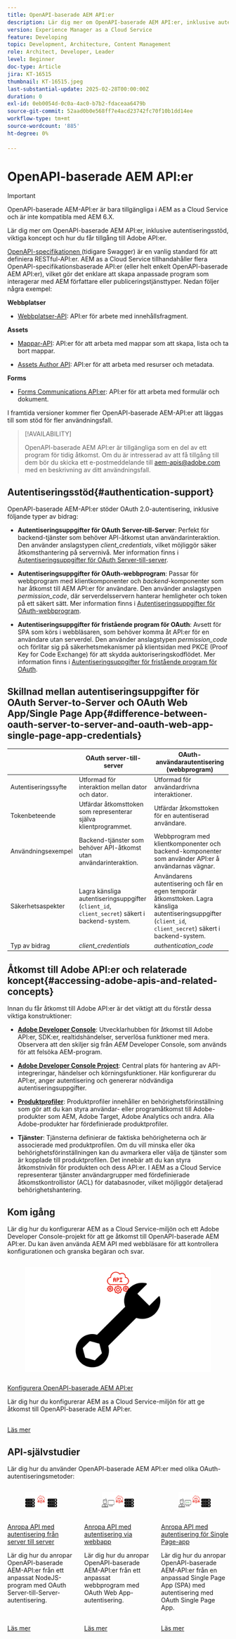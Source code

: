 ```yaml
---
title: OpenAPI-baserade AEM API:er
description: Lär dig mer om OpenAPI-baserade AEM API:er, inklusive autentiseringsstöd, viktiga koncept och hur du får tillgång till Adobe API:er.
version: Experience Manager as a Cloud Service
feature: Developing
topic: Development, Architecture, Content Management
role: Architect, Developer, Leader
level: Beginner
doc-type: Article
jira: KT-16515
thumbnail: KT-16515.jpeg
last-substantial-update: 2025-02-28T00:00:00Z
duration: 0
exl-id: 0eb0054d-0c0a-4ac0-b7b2-fdaceaa6479b
source-git-commit: 52aad0b0e568ff7e4acd23742fc70f10b1dd14ee
workflow-type: tm+mt
source-wordcount: '885'
ht-degree: 0%

---
```


# OpenAPI-baserade AEM API:er

>[!IMPORTANT]
>
>OpenAPI-baserade AEM-API:er är bara tillgängliga i AEM as a Cloud Service och är inte kompatibla med AEM 6.X.

Lär dig mer om OpenAPI-baserade AEM API:er, inklusive autentiseringsstöd, viktiga koncept och hur du får tillgång till Adobe API:er.

[OpenAPI-specifikationen ](https://swagger.io/specification/) (tidigare Swagger) är en vanlig standard för att definiera RESTful-API:er. AEM as a Cloud Service tillhandahåller flera OpenAPI-specifikationsbaserade API:er (eller helt enkelt OpenAPI-baserade AEM API:er), vilket gör det enklare att skapa anpassade program som interagerar med AEM författare eller publiceringstjänsttyper. Nedan följer några exempel:

**Webbplatser**

- [Webbplatser-API](https://developer.adobe.com/experience-cloud/experience-manager-apis/api/stable/sites/): API:er för arbete med innehållsfragment.

**Assets**

- [Mappar-API](https://developer.adobe.com/experience-cloud/experience-manager-apis/api/experimental/folders/): API:er för att arbeta med mappar som att skapa, lista och ta bort mappar.

- [Assets Author API](https://developer.adobe.com/experience-cloud/experience-manager-apis/api/experimental/assets/author/): API:er för att arbeta med resurser och metadata.

**Forms**

- [Forms Communications API:er](https://developer.adobe.com/experience-cloud/experience-manager-apis/api/experimental/document/): API:er för att arbeta med formulär och dokument.

I framtida versioner kommer fler OpenAPI-baserade AEM-API:er att läggas till som stöd för fler användningsfall.

>[!AVAILABILITY]
>
>OpenAPI-baserade AEM API:er är tillgängliga som en del av ett program för tidig åtkomst. Om du är intresserad av att få tillgång till dem bör du skicka ett e-postmeddelande till [aem-apis@adobe.com](mailto:aem-apis@adobe.com) med en beskrivning av ditt användningsfall.

## Autentiseringsstöd{#authentication-support}

OpenAPI-baserade AEM-API:er stöder OAuth 2.0-autentisering, inklusive följande typer av bidrag:

- **Autentiseringsuppgifter för OAuth Server-till-Server**: Perfekt för backend-tjänster som behöver API-åtkomst utan användarinteraktion. Den använder anslagstypen _client_credentials_, vilket möjliggör säker åtkomsthantering på servernivå. Mer information finns i [Autentiseringsuppgifter för OAuth Server-till-server](https://developer.adobe.com/developer-console/docs/guides/authentication/ServerToServerAuthentication/#oauth-server-to-server-credential).

- **Autentiseringsuppgifter för OAuth-webbprogram**: Passar för webbprogram med klientkomponenter och _backend_-komponenter som har åtkomst till AEM API:er för användare. Den använder anslagstypen _permission_code_, där serverdelsservern hanterar hemligheter och token på ett säkert sätt. Mer information finns i [Autentiseringsuppgifter för OAuth-webbprogram](https://developer.adobe.com/developer-console/docs/guides/authentication/UserAuthentication/implementation/#oauth-web-app-credential).

- **Autentiseringsuppgifter för fristående program för OAuth**: Avsett för SPA som körs i webbläsaren, som behöver komma åt API:er för en användare utan serverdel. Den använder anslagstypen _permission_code_ och förlitar sig på säkerhetsmekanismer på klientsidan med PKCE (Proof Key for Code Exchange) för att skydda auktoriseringskodflödet. Mer information finns i [Autentiseringsuppgifter för fristående program för OAuth](https://developer.adobe.com/developer-console/docs/guides/authentication/UserAuthentication/implementation/#oauth-single-page-app-credential).

## Skillnad mellan autentiseringsuppgifter för OAuth Server-to-Server och OAuth Web App/Single Page App{#difference-between-oauth-server-to-server-and-oauth-web-app-single-page-app-credentials}

| | OAuth server-till-server | OAuth-användarautentisering (webbprogram) |
| --- | --- | --- |
| Autentiseringssyfte | Utformad för interaktion mellan dator och dator. | Utformad för användardrivna interaktioner. |
| Tokenbeteende | Utfärdar åtkomsttoken som representerar själva klientprogrammet. | Utfärdar åtkomsttoken för en autentiserad användare. |
| Användningsexempel | Backend-tjänster som behöver API-åtkomst utan användarinteraktion. | Webbprogram med klientkomponenter och backend-komponenter som använder API:er å användarnas vägnar. |
| Säkerhetsaspekter | Lagra känsliga autentiseringsuppgifter (`client_id`, `client_secret`) säkert i backend-system. | Användarens autentisering och får en egen temporär åtkomsttoken. Lagra känsliga autentiseringsuppgifter (`client_id`, `client_secret`) säkert i backend-system. |
| Typ av bidrag | _client_credentials_ | _authentication_code_ |

## Åtkomst till Adobe API:er och relaterade koncept{#accessing-adobe-apis-and-related-concepts}

Innan du får åtkomst till Adobe API:er är det viktigt att du förstår dessa viktiga konstruktioner:

- **[Adobe Developer Console](https://developer.adobe.com/)**: Utvecklarhubben för åtkomst till Adobe API:er, SDK:er, realtidshändelser, serverlösa funktioner med mera. Observera att den skiljer sig från _AEM_ Developer Console, som används för att felsöka AEM-program.

- **[Adobe Developer Console Project](https://developer.adobe.com/developer-console/docs/guides/projects/)**: Central plats för hantering av API-integreringar, händelser och körningsfunktioner. Här konfigurerar du API:er, anger autentisering och genererar nödvändiga autentiseringsuppgifter.

- **[Produktprofiler](https://helpx.adobe.com/enterprise/using/manage-product-profiles.html)**: Produktprofiler innehåller en behörighetsförinställning som gör att du kan styra användar- eller programåtkomst till Adobe-produkter som AEM, Adobe Target, Adobe Analytics och andra. Alla Adobe-produkter har fördefinierade produktprofiler.

- **Tjänster**: Tjänsterna definierar de faktiska behörigheterna och är associerade med produktprofilen. Om du vill minska eller öka behörighetsförinställningen kan du avmarkera eller välja de tjänster som är kopplade till produktprofilen. Det innebär att du kan styra åtkomstnivån för produkten och dess API:er. I AEM as a Cloud Service representerar tjänster användargrupper med fördefinierade åtkomstkontrollistor (ACL) för databasnoder, vilket möjliggör detaljerad behörighetshantering.

## Kom igång

Lär dig hur du konfigurerar AEM as a Cloud Service-miljön och ett Adobe Developer Console-projekt för att ge åtkomst till OpenAPI-baserade AEM API:er. Du kan även använda AEM API med webbläsare för att kontrollera konfigurationen och granska begäran och svar.

<!-- CARDS
{target = _self}

* ./setup.md
  {title = Set up OpenAPI-based AEM APIs}
  {description = Learn how to set up your AEM as a Cloud Service environment to enable access to the OpenAPI-based AEM APIs.}
  {image = ./assets/setup/OpenAPI-Setup.png}
-->
<!-- START CARDS HTML - DO NOT MODIFY BY HAND -->
<div class="columns">
    <div class="column is-half-tablet is-half-desktop is-one-third-widescreen" aria-label="Set up OpenAPI-based AEM APIs">
        <div class="card" style="height: 100%; display: flex; flex-direction: column; height: 100%;">
            <div class="card-image">
                <figure class="image x-is-16by9">
                    <a href="./setup.md" title="Konfigurera OpenAPI-baserade AEM API:er" target="_self" rel="referrer">
                        <img class="is-bordered-r-small" src="./assets/setup/OpenAPI-Setup.png" alt="Konfigurera OpenAPI-baserade AEM API:er"
                             style="width: 100%; aspect-ratio: 16 / 9; object-fit: cover; overflow: hidden; display: block; margin: auto;">
                    </a>
                </figure>
            </div>
            <div class="card-content is-padded-small" style="display: flex; flex-direction: column; flex-grow: 1; justify-content: space-between;">
                <div class="top-card-content">
                    <p class="headline is-size-6 has-text-weight-bold">
                        <a href="./setup.md" target="_self" rel="referrer" title="Konfigurera OpenAPI-baserade AEM API:er">Konfigurera OpenAPI-baserade AEM API:er</a>
                    </p>
                    <p class="is-size-6">Lär dig hur du konfigurerar AEM as a Cloud Service-miljön för att ge åtkomst till OpenAPI-baserade AEM API:er.</p>
                </div>
                <a href="./setup.md" target="_self" rel="referrer" class="spectrum-Button spectrum-Button--outline spectrum-Button--primary spectrum-Button--sizeM" style="align-self: flex-start; margin-top: 1rem;">
                    <span class="spectrum-Button-label has-no-wrap has-text-weight-bold">Läs mer</span>
                </a>
            </div>
        </div>
    </div>
</div>
<!-- END CARDS HTML - DO NOT MODIFY BY HAND -->


## API-självstudier

Lär dig hur du använder OpenAPI-baserade AEM API:er med olika OAuth-autentiseringsmetoder:

<!-- CARDS
{target = _self}

* ./use-cases/invoke-api-using-oauth-s2s.md
  {title = Invoke API using Server-to-Server authentication}
  {description = Learn how to invoke OpenAPI-based AEM APIs from a custom NodeJS application using OAuth Server-to-Server authentication.}
  {image = ./assets/s2s/OAuth-S2S.png}
* ./use-cases/invoke-api-using-oauth-web-app.md
  {title = Invoke API using Web App authentication}
  {description = Learn how to invoke OpenAPI-based AEM APIs from a custom web application using OAuth Web App authentication.}
  {image = ./assets/web-app/OAuth-WebApp.png}
* ./use-cases/invoke-api-using-oauth-single-page-app.md
  {title = Invoke API using Single Page App authentication}
  {description = Learn how to invoke OpenAPI-based AEM APIs from a custom Single Page App (SPA) using OAuth Single Page App authentication.}
  {image = ./assets/spa/OAuth-SPA.png}  
-->
<!-- START CARDS HTML - DO NOT MODIFY BY HAND -->
<div class="columns">
    <div class="column is-half-tablet is-half-desktop is-one-third-widescreen" aria-label="Invoke API using Server-to-Server authentication">
        <div class="card" style="height: 100%; display: flex; flex-direction: column; height: 100%;">
            <div class="card-image">
                <figure class="image x-is-16by9">
                    <a href="./use-cases/invoke-api-using-oauth-s2s.md" title="Anropa API med autentisering från server till server" target="_self" rel="referrer">
                        <img class="is-bordered-r-small" src="./assets/s2s/OAuth-S2S.png" alt="Anropa API med autentisering från server till server"
                             style="width: 100%; aspect-ratio: 16 / 9; object-fit: cover; overflow: hidden; display: block; margin: auto;">
                    </a>
                </figure>
            </div>
            <div class="card-content is-padded-small" style="display: flex; flex-direction: column; flex-grow: 1; justify-content: space-between;">
                <div class="top-card-content">
                    <p class="headline is-size-6 has-text-weight-bold">
                        <a href="./use-cases/invoke-api-using-oauth-s2s.md" target="_self" rel="referrer" title="Anropa API med autentisering från server till server">Anropa API med autentisering från server till server</a>
                    </p>
                    <p class="is-size-6">Lär dig hur du anropar OpenAPI-baserade AEM-API:er från ett anpassat NodeJS-program med OAuth Server-till-Server-autentisering.</p>
                </div>
                <a href="./use-cases/invoke-api-using-oauth-s2s.md" target="_self" rel="referrer" class="spectrum-Button spectrum-Button--outline spectrum-Button--primary spectrum-Button--sizeM" style="align-self: flex-start; margin-top: 1rem;">
                    <span class="spectrum-Button-label has-no-wrap has-text-weight-bold">Läs mer</span>
                </a>
            </div>
        </div>
    </div>
    <div class="column is-half-tablet is-half-desktop is-one-third-widescreen" aria-label="Invoke API using Web App authentication">
        <div class="card" style="height: 100%; display: flex; flex-direction: column; height: 100%;">
            <div class="card-image">
                <figure class="image x-is-16by9">
                    <a href="./use-cases/invoke-api-using-oauth-web-app.md" title="Anropa API med autentisering i webbapp" target="_self" rel="referrer">
                        <img class="is-bordered-r-small" src="./assets/web-app/OAuth-WebApp.png" alt="Anropa API med autentisering i webbapp"
                             style="width: 100%; aspect-ratio: 16 / 9; object-fit: cover; overflow: hidden; display: block; margin: auto;">
                    </a>
                </figure>
            </div>
            <div class="card-content is-padded-small" style="display: flex; flex-direction: column; flex-grow: 1; justify-content: space-between;">
                <div class="top-card-content">
                    <p class="headline is-size-6 has-text-weight-bold">
                        <a href="./use-cases/invoke-api-using-oauth-web-app.md" target="_self" rel="referrer" title="Anropa API med autentisering i webbapp">Anropa API med autentisering via webbapp</a>
                    </p>
                    <p class="is-size-6">Lär dig hur du anropar OpenAPI-baserade AEM-API:er från ett anpassat webbprogram med OAuth Web App-autentisering.</p>
                </div>
                <a href="./use-cases/invoke-api-using-oauth-web-app.md" target="_self" rel="referrer" class="spectrum-Button spectrum-Button--outline spectrum-Button--primary spectrum-Button--sizeM" style="align-self: flex-start; margin-top: 1rem;">
                    <span class="spectrum-Button-label has-no-wrap has-text-weight-bold">Läs mer</span>
                </a>
            </div>
        </div>
    </div>
    <div class="column is-half-tablet is-half-desktop is-one-third-widescreen" aria-label="Invoke API using Single Page App authentication">
        <div class="card" style="height: 100%; display: flex; flex-direction: column; height: 100%;">
            <div class="card-image">
                <figure class="image x-is-16by9">
                    <a href="./use-cases/invoke-api-using-oauth-single-page-app.md" title="Anropa API med autentisering för Single Page App" target="_self" rel="referrer">
                        <img class="is-bordered-r-small" src="./assets/spa/OAuth-SPA.png" alt="Anropa API med autentisering för Single Page App"
                             style="width: 100%; aspect-ratio: 16 / 9; object-fit: cover; overflow: hidden; display: block; margin: auto;">
                    </a>
                </figure>
            </div>
            <div class="card-content is-padded-small" style="display: flex; flex-direction: column; flex-grow: 1; justify-content: space-between;">
                <div class="top-card-content">
                    <p class="headline is-size-6 has-text-weight-bold">
                        <a href="./use-cases/invoke-api-using-oauth-single-page-app.md" target="_self" rel="referrer" title="Anropa API med autentisering för Single Page App">Anropa API med autentisering för Single Page-app</a>
                    </p>
                    <p class="is-size-6">Lär dig hur du anropar OpenAPI-baserade AEM-API:er från en anpassad Single Page App (SPA) med autentisering med OAuth Single Page App.</p>
                </div>
                <a href="./use-cases/invoke-api-using-oauth-single-page-app.md" target="_self" rel="referrer" class="spectrum-Button spectrum-Button--outline spectrum-Button--primary spectrum-Button--sizeM" style="align-self: flex-start; margin-top: 1rem;">
                    <span class="spectrum-Button-label has-no-wrap has-text-weight-bold">Läs mer</span>
                </a>
            </div>
        </div>
    </div>
</div>
<!-- END CARDS HTML - DO NOT MODIFY BY HAND -->
